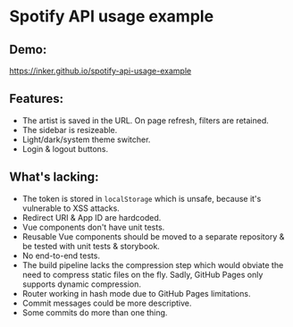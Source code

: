 # Spotify API usage example

## Demo:
https://inker.github.io/spotify-api-usage-example

## Features:
- The artist is saved in the URL. On page refresh, filters are retained.
- The sidebar is resizeable.
- Light/dark/system theme switcher.
- Login & logout buttons. 

## What's lacking:
- The token is stored in `localStorage` which is unsafe, because it's vulnerable to XSS attacks.
- Redirect URI & App ID are hardcoded.
- Vue components don't have unit tests.
- Reusable Vue components should be moved to a separate repository & be tested with unit tests & storybook.
- No end-to-end tests.
- The build pipeline lacks the compression step which would obviate the need to compress static files on the fly. Sadly, GitHub Pages only supports dynamic compression.
- Router working in hash mode due to GitHub Pages limitations.
- Commit messages could be more descriptive.
- Some commits do more than one thing.
